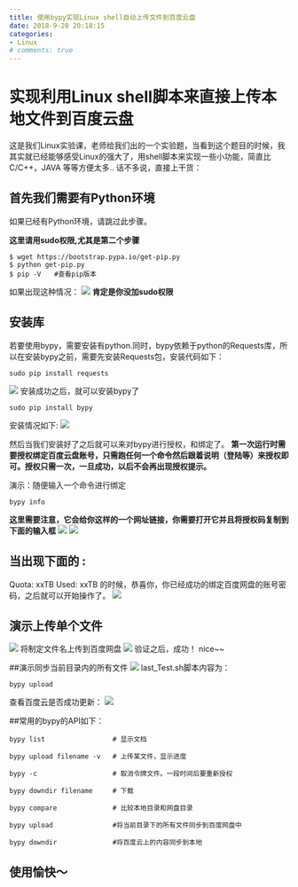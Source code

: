 ```yaml
---
title: 使用bypy实现Linux shell自动上传文件到百度云盘
date: 2018-9-20 20:18:15
categories:
- Linux
# comments: true
---
```

# 实现利用Linux shell脚本来直接上传本地文件到百度云盘
这是我们Linux实验课，老师给我们出的一个实验题，当看到这个题目的时候，我其实就已经能够感受Linux的强大了，用shell脚本来实现一些小功能，简直比C/C++，JAVA 等等方便太多..
话不多说，直接上干货：
## 首先我们需要有Python环境
如果已经有Python环境，请跳过此步骤。

__这里请用sudo权限,尤其是第二个步骤__
```shell
$ wget https://bootstrap.pypa.io/get-pip.py
$ python get-pip.py
$ pip -V　　#查看pip版本
```
如果出现这种情况：
![](http://p8i28834i.bkt.clouddn.com/b1.png)
__肯定是你没加sudo权限__
## 安装库
若要使用bypy，需要安装有python.同时，bypy依赖于python的Requests库，所以在安装bypy之前，需要先安装Requests包，安装代码如下：

```shell
sudo pip install requests
```
![](http://p8i28834i.bkt.clouddn.com/b2.png)
安装成功之后，就可以安装bypy了

```shell
sudo pip install bypy
```
安装情况如下:
![](http://p8i28834i.bkt.clouddn.com/b3.png)

然后当我们安装好了之后就可以来对bypy进行授权，和绑定了。
__第一次运行时需要授权绑定百度云盘账号，只需跑任何一个命令然后跟着说明（登陆等）来授权即可。授权只需一次，一旦成功，以后不会再出现授权提示。__

演示：随便输入一个命令进行绑定
```shell
bypy info
```
__这里需要注意，它会给你这样的一个网址链接，你需要打开它并且将授权码复制到下面的输入框__
![](http://p8i28834i.bkt.clouddn.com/b4.png)
![](http://p8i28834i.bkt.clouddn.com/b5.png)

当出现下面的 :
---
Quota: xxTB
Used: xxTB
的时候，恭喜你，你已经成功的绑定百度网盘的账号密码，之后就可以开始操作了。
![](http://p8i28834i.bkt.clouddn.com/b6.png)
## 演示上传单个文件
![](http://p8i28834i.bkt.clouddn.com/b7.png)
将制定文件名上传到百度网盘
![](http://p8i28834i.bkt.clouddn.com/b8.png)
验证之后，成功！ nice~~

##演示同步当前目录内的所有文件
![](http://p8i28834i.bkt.clouddn.com/b9.png)
last_Test.sh脚本内容为：
```shell
bypy upload
```
查看百度云是否成功更新：
![](http://p8i28834i.bkt.clouddn.com/b10.png)

##常用的bypy的API如下：

```shell
bypy list                 # 显示文档

bypy upload filename -v   # 上传某文件，显示进度

bypy -c                   # 取消令牌文件。一段时间后要重新授权

bypy downdir filename     # 下载

bypy compare              # 比较本地目录和网盘目录

bypy upload               #将当前目录下的所有文件同步到百度网盘中

bypy downdir              #将百度云上的内容同步到本地

```
使用愉快～
---



